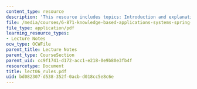 ```yaml
---
content_type: resource
description: 'This resource includes topics: Introduction and explanation to MYCIN.'
file: /media/courses/6-871-knowledge-based-applications-systems-spring-2005/bd082307d538352f0acbd018cc5e8c6e_lect06_rules.pdf
file_type: application/pdf
learning_resource_types:
- Lecture Notes
ocw_type: OCWFile
parent_title: Lecture Notes
parent_type: CourseSection
parent_uid: cc9f1741-d172-acc1-e218-0e9b80e3fb4f
resourcetype: Document
title: lect06_rules.pdf
uid: bd082307-d538-352f-0acb-d018cc5e8c6e
---
```


